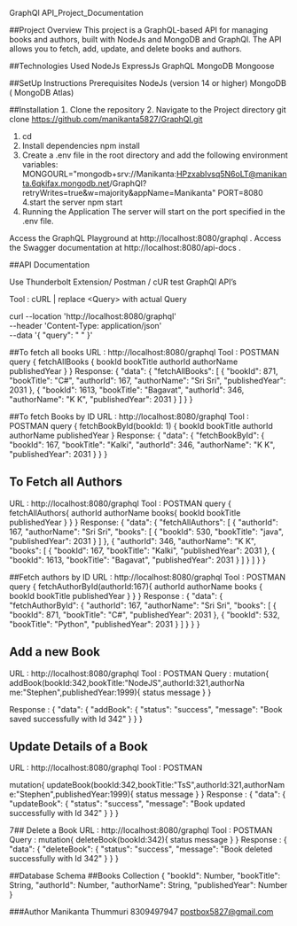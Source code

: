 GraphQl API_Project_Documentation


##Project Overview
This project is a GraphQL-based API for managing books and authors, built with NodeJs and MongoDB and GraphQl. 
The API allows you to fetch, add, update, and delete books and authors.


##Technologies Used
NodeJs 
ExpressJs
GraphQL
MongoDB
Mongoose


##SetUp Instructions
Prerequisites
NodeJs (version 14 or higher)
MongoDB ( MongoDB Atlas)


##Installation
 Clone the repository
 Navigate to the Project directory
 git clone https://github.com/manikanta5827/GraphQl.git

1. cd <project>
2. Install dependencies
   npm install
3. Create a .env file in the root directory and add the following environment variables:
    MONGOURL="mongodb+srv://Manikanta:HPzxabIvsq5N6oLT@manikanta.6qkifax.mongodb.net/GraphQl?retryWrites=true&w=majority&appName=Manikanta"
    PORT=8080
4.start the server
   npm start
5. Running the Application
The server will start on the port specified in the .env file.

Access the GraphQL Playground at http://localhost:8080/graphql .
Access the Swagger documentation at http://localhost:8080/api-docs .


##API Documentation

Use Thunderbolt Extension/ Postman / cUR test GraphQl APIʼs

Tool : cURL | replace Query> with actual Query

   curl --location 'http://localhost:8080/graphql' \
--header 'Content-Type: application/json' \
--data '{
          "query": " <Query> "
        }'
        
##To fetch all books
URL  http://localhost:8080/graphql Tool  POSTMAN
query {
  fetchAllBooks {
    bookId
    bookTitle
    authorId
    authorName
    publishedYear
} }
Response:
{
"data": {
        "fetchAllBooks": [
            {
                "bookId": 871,
                "bookTitle": "C#",
                "authorId": 167,
                "authorName": "Sri Sri",
                "publishedYear": 2031
}, {
"bookId": 1613,
"bookTitle": "Bagavat",
                "authorId": 346,
                "authorName": "K K",
                "publishedYear": 2031
} ]
} }

##To fetch Books by ID
URL  http://localhost:8080/graphql Tool  POSTMAN
query {
  fetchBookById(bookId: 1) {
    bookId
    bookTitle
    authorId
    authorName
    publishedYear
}
Response:
{
"data": {
    "fetchBookById": {
      "bookId": 167,
      "bookTitle": "Kalki",
      "authorId": 346,
      "authorName": "K K",
      "publishedYear": 2031
}
}
}

## To Fetch all Authors
URL  http://localhost:8080/graphql Tool  POSTMAN
query {
  fetchAllAuthors{
    authorId
    authorName
    books{
       bookId
       bookTitle
       publishedYear
} }
}
Response:
{
"data": {
    "fetchAllAuthors": [
      {
        "authorId": 167,
        "authorName": "Sri Sri",
        "books": [
          {
            "bookId": 530,
            "bookTitle": "java",
                        "publishedYear": 2031
          }
] },
      {
        "authorId": 346,
        "authorName": "K K",
        "books": [
          {
            "bookId": 167,
            "bookTitle": "Kalki",
            "publishedYear": 2031
}, {
            "bookId": 1613,
            "bookTitle": "Bagavat",
            "publishedYear": 2031
} ]
} ]
} }

##Fetch authors by ID
URL  http://localhost:8080/graphql Tool  POSTMAN
query {
  fetchAuthorById(authorId:167){
authorId
   authorName
    books
    {
      bookId
      bookTitle
      publishedYear
} }
}
Response :
{
"data": {
    "fetchAuthorById": {
      "authorId": 167,
      "authorName": "Sri Sri",
      "books": [
        {
          "bookId": 871,
          "bookTitle": "C#",
          "publishedYear": 2031
}, {
          "bookId": 532,
          "bookTitle": "Python",
          "publishedYear": 2031
} ]
} }
}

## Add a new Book
URL  http://localhost:8080/graphql Tool  POSTMAN
Query :
mutation{
  addBook(bookId:342,bookTitle:"NodeJS",authorId:321,authorNa
me:"Stephen",publishedYear:1999){
    status
message }
}

Response :
{
"data": {
    "addBook": {
      "status": "success",
      "message": "Book saved successfully with Id 342"
} }
}

## Update Details of a Book
URL  http://localhost:8080/graphql Tool  POSTMAN

mutation{
updateBook(bookId:342,bookTitle:"TsS",authorId:321,authorNam
e:"Stephen",publishedYear:1999){
status
message }
}
Response :
{
"data": {
    "updateBook": {
      "status": "success",
      "message": "Book updated successfully with Id 342"
} }
}

## Delete a Book
URL  http://localhost:8080/graphql Tool  POSTMAN
Query :
mutation{
  deleteBook(bookId:342){
status
message }
}
Response :
{
"data": {
    "deleteBook": {
          "status": "success",
      "message": "Book deleted successfully with Id 342"
    }
} }




##Database Schema
   ##Books Collection
{
  "bookId": Number,
  "bookTitle": String,
  "authorId": Number,
  "authorName": String,
  "publishedYear": Number
}





###Author
Manikanta Thummuri 8309497947 postbox5827@gmail.com
